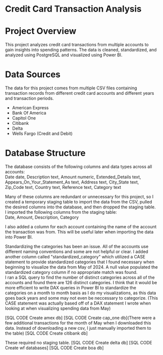 # Credit Card Transaction Analysis

# Project Overview
This project analyzes credit card transactions from multiple accounts to gain insights into spending patterns. The data is cleaned, standardized, and analyzed using PostgreSQL and visualized using Power BI.

# Data Sources
The data for this project comes from multiple CSV files containing transaction records from different credit card accounts and different years and transaction periods. <br>

* American Express
* Bank Of America
* Capitol One
* Citibank
* Delta
* Wells Fargo (Credit and Debit)

# Database Structure
The database consists of the following columns and data types across all accounts: <br>
Date date,
Description text,
Amount numeric,
Extended_Details text,
Appears_On_Your_Statement_As text,
Address text,
City_State text,
Zip_Code text,
Country text,
Reference text,
Category text <br>

Many of these columns are redundant or unnecessary for this project, so I created a temporary staging table to import the data from the CSV, pulled the desired columns into the database, and then dropped the staging table. I imported the following columns from the staging table: <br>
Date,
Amount,
Description,
Category <br>

I also added a column for each account containing the name of the account the transaction was from. This will be useful later when importing the data into Power BI. <br>

Standardizing the categories has been an issue. All of the accounts use different naming conventions and some are not helpful or clear. I added another column called "standardized_category" which utilized a CASE statement to provide standardized categories that I found necessary when beginning to visualize the data from May of 2024. A null value populated the standardized category column if no appropriate match was found. <br>
I ran a SQL query to find the number of distinct categories across all of the accounts and found there are 126 distinct categories. I think that it would be more efficient to write DAX queries in Power BI to standardize the categories on a month to month basis as I do my visualizations, as this data goes back years and some may not even be neccessary to categorize. (This CASE statement was actually based off of a DAX statement I wrote when looking at when visualizing spending data from May)

[SQL CODE Create amex db]
[SQL CODE Create cap_one db](There were a few additional transactions for the month of May when I downloaded this data. Instead of downloading a new csv, I just manually imported them to the table)
[SQL CODE Create citibank db]

These required no staging table.
[SQL CODE Create delta db]
[SQL CODE Create wf databases]
[SQL CODE Create boa db]